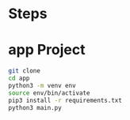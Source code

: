 # Steps

# app Project

```sh
git clone
cd app
python3 -m venv env
source env/bin/activate
pip3 install -r requirements.txt
python3 main.py
```
